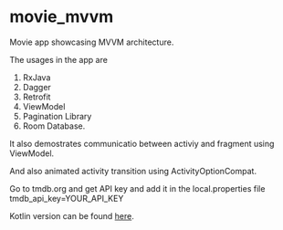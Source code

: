 # movie_mvvm

Movie app showcasing MVVM architecture.

The usages in the app are 
1. RxJava
2. Dagger
3. Retrofit
4. ViewModel
5. Pagination Library
6. Room Database.

It also demostrates communicatio between activiy and fragment using ViewModel.

And also animated activity transition using ActivityOptionCompat.

Go to tmdb.org and get API key and add it in the local.properties file
tmdb_api_key=YOUR_API_KEY

Kotlin version can be found [here](https://github.com/rolandwu23/movie_mvvm_kotlin.git).
